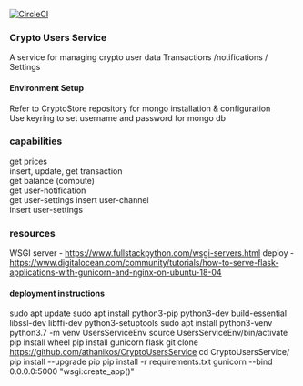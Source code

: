 

[![CircleCI](https://circleci.com/gh/athanikos/CryptoUsersService.svg?style=shield&circle-token=9b6d27782cfdf91400ada3189a15ef83a22ef2d7)](https://app.circleci.com/pipelines/github/athanikos/CryptoUsersService)


### Crypto Users Service
A service for managing crypto user data 
Transactions /notifications / Settings 


#### Environment Setup 
Refer to CryptoStore repository for mongo installation & configuration     
Use keyring to set  username and password for mongo db  

### capabilities 
get prices  
insert, update, get  transaction  
get balance  (compute)  
get user-notification   
get user-settings 
insert user-channel   
insert user-settings  



### resources 
WSGI server -  https://www.fullstackpython.com/wsgi-servers.html
deploy - https://www.digitalocean.com/community/tutorials/how-to-serve-flask-applications-with-gunicorn-and-nginx-on-ubuntu-18-04



#### deployment instructions

sudo apt update
sudo apt install python3-pip python3-dev build-essential libssl-dev libffi-dev python3-setuptools
sudo apt install python3-venv
python3.7 -m venv UsersServiceEnv
source UsersServiceEnv/bin/activate
pip install wheel
pip install gunicorn flask
git clone https://github.com/athanikos/CryptoUsersService
cd CryptoUsersService/
pip install --upgrade pip
pip install -r requirements.txt 
gunicorn --bind 0.0.0.0:5000 "wsgi:create_app()"




